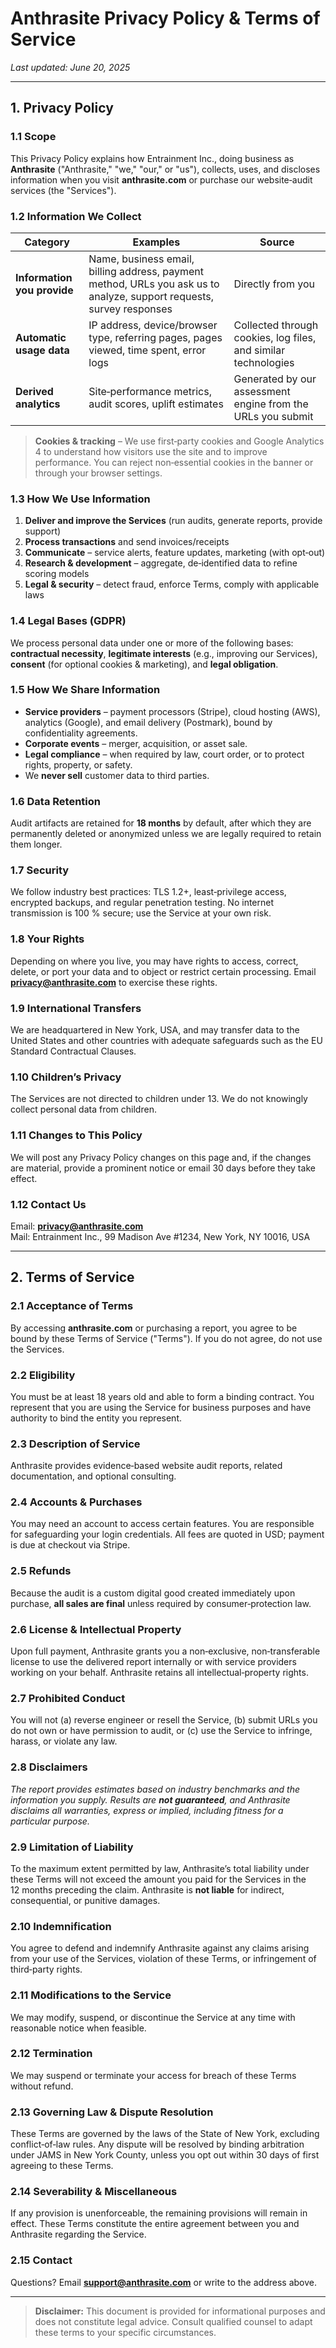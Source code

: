 # Anthrasite Privacy Policy & Terms of Service
*Last updated: June 20, 2025*

---

## 1. Privacy Policy

### 1.1 Scope
This Privacy Policy explains how Entrainment Inc., doing business as **Anthrasite** ("Anthrasite," "we," "our," or "us"), collects, uses, and discloses information when you visit **anthrasite.com** or purchase our website‑audit services (the "Services").

### 1.2 Information We Collect
| Category | Examples | Source |
|----------|----------|--------|
| **Information you provide** | Name, business email, billing address, payment method, URLs you ask us to analyze, support requests, survey responses | Directly from you |
| **Automatic usage data** | IP address, device/browser type, referring pages, pages viewed, time spent, error logs | Collected through cookies, log files, and similar technologies |
| **Derived analytics** | Site‑performance metrics, audit scores, uplift estimates | Generated by our assessment engine from the URLs you submit |

> **Cookies & tracking** – We use first‑party cookies and Google Analytics 4 to understand how visitors use the site and to improve performance. You can reject non‑essential cookies in the banner or through your browser settings.

### 1.3 How We Use Information
1. **Deliver and improve the Services** (run audits, generate reports, provide support)
2. **Process transactions** and send invoices/receipts
3. **Communicate** – service alerts, feature updates, marketing (with opt‑out)
4. **Research & development** – aggregate, de‑identified data to refine scoring models
5. **Legal & security** – detect fraud, enforce Terms, comply with applicable laws

### 1.4 Legal Bases (GDPR)
We process personal data under one or more of the following bases: **contractual necessity**, **legitimate interests** (e.g., improving our Services), **consent** (for optional cookies & marketing), and **legal obligation**.

### 1.5 How We Share Information
* **Service providers** – payment processors (Stripe), cloud hosting (AWS), analytics (Google), and email delivery (Postmark), bound by confidentiality agreements.
* **Corporate events** – merger, acquisition, or asset sale.
* **Legal compliance** – when required by law, court order, or to protect rights, property, or safety.
* We **never sell** customer data to third parties.

### 1.6 Data Retention
Audit artifacts are retained for **18 months** by default, after which they are permanently deleted or anonymized unless we are legally required to retain them longer.

### 1.7 Security
We follow industry best practices: TLS 1.2+, least‑privilege access, encrypted backups, and regular penetration testing. No internet transmission is 100 % secure; use the Service at your own risk.

### 1.8 Your Rights
Depending on where you live, you may have rights to access, correct, delete, or port your data and to object or restrict certain processing. Email **privacy@anthrasite.com** to exercise these rights.

### 1.9 International Transfers
We are headquartered in New York, USA, and may transfer data to the United States and other countries with adequate safeguards such as the EU Standard Contractual Clauses.

### 1.10 Children’s Privacy
The Services are not directed to children under 13. We do not knowingly collect personal data from children.

### 1.11 Changes to This Policy
We will post any Privacy Policy changes on this page and, if the changes are material, provide a prominent notice or email 30 days before they take effect.

### 1.12 Contact Us
Email: **privacy@anthrasite.com**  
Mail: Entrainment Inc., 99 Madison Ave #1234, New York, NY 10016, USA

---

## 2. Terms of Service

### 2.1 Acceptance of Terms
By accessing **anthrasite.com** or purchasing a report, you agree to be bound by these Terms of Service ("Terms"). If you do not agree, do not use the Services.

### 2.2 Eligibility
You must be at least 18 years old and able to form a binding contract. You represent that you are using the Service for business purposes and have authority to bind the entity you represent.

### 2.3 Description of Service
Anthrasite provides evidence‑based website audit reports, related documentation, and optional consulting.

### 2.4 Accounts & Purchases
You may need an account to access certain features. You are responsible for safeguarding your login credentials. All fees are quoted in USD; payment is due at checkout via Stripe.

### 2.5 Refunds
Because the audit is a custom digital good created immediately upon purchase, **all sales are final** unless required by consumer‑protection law.

### 2.6 License & Intellectual Property
Upon full payment, Anthrasite grants you a non‑exclusive, non‑transferable license to use the delivered report internally or with service providers working on your behalf. Anthrasite retains all intellectual‑property rights.

### 2.7 Prohibited Conduct
You will not (a) reverse engineer or resell the Service, (b) submit URLs you do not own or have permission to audit, or (c) use the Service to infringe, harass, or violate any law.

### 2.8 Disclaimers
*The report provides estimates based on industry benchmarks and the information you supply. Results are **not guaranteed**, and Anthrasite disclaims all warranties, express or implied, including fitness for a particular purpose.*

### 2.9 Limitation of Liability
To the maximum extent permitted by law, Anthrasite’s total liability under these Terms will not exceed the amount you paid for the Services in the 12 months preceding the claim. Anthrasite is **not liable** for indirect, consequential, or punitive damages.

### 2.10 Indemnification
You agree to defend and indemnify Anthrasite against any claims arising from your use of the Services, violation of these Terms, or infringement of third‑party rights.

### 2.11 Modifications to the Service
We may modify, suspend, or discontinue the Service at any time with reasonable notice when feasible.

### 2.12 Termination
We may suspend or terminate your access for breach of these Terms without refund.

### 2.13 Governing Law & Dispute Resolution
These Terms are governed by the laws of the State of New York, excluding conflict‑of‑law rules. Any dispute will be resolved by binding arbitration under JAMS in New York County, unless you opt out within 30 days of first agreeing to these Terms.

### 2.14 Severability & Miscellaneous
If any provision is unenforceable, the remaining provisions will remain in effect. These Terms constitute the entire agreement between you and Anthrasite regarding the Service.

### 2.15 Contact
Questions? Email **support@anthrasite.com** or write to the address above.

---

> **Disclaimer:** This document is provided for informational purposes and does not constitute legal advice. Consult qualified counsel to adapt these terms to your specific circumstances.

